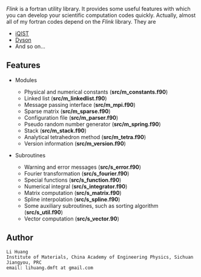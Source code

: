 *Flink* is a fortran utility library. It provides some useful features with which you can develop your scientific computation codes quickly. Actually, almost all of my fortran codes depend on the *Flink* library. They are

* [iQIST](https://github.com/huangli712/iqist)
* [Dyson](https://github.com/huangli712/dyson)
* And so on...

## Features

* Modules
    * Physical and numerical constants (**src/m\_constants.f90**)
    * Linked list (**src/m\_linkedlist.f90**)
    * Message passing interface (**src/m\_mpi.f90**)
    * Sparse matrix (**src/m\_sparse.f90**)
    * Configuration file (**src/m\_parser.f90**)
    * Pseudo random number generator (**src/m\_spring.f90**)
    * Stack (**src/m\_stack.f90**)
    * Analytical tetrahedron method (**src/m\_tetra.f90**)
    * Version information (**src/m\_version.f90**)

* Subroutines
    * Warning and error messages (**src/s\_error.f90**)
    * Fourier transformation (**src/s\_fourier.f90**)
    * Special functions (**src/s\_function.f90**)
    * Numerical integral (**src/s\_integrator.f90**)
    * Matrix computation (**src/s\_matrix.f90**)
    * Spline interpolation (**src/s\_spline.f90**)
    * Some auxiliary subroutines, such as sorting algorithm (**src/s\_util.f90**)
    * Vector computation (**src/s\_vector.90**)

## Author

```text
Li Huang
Institute of Materials, China Academy of Engineering Physics, Sichuan Jiangyou, PRC
email: lihuang.dmft at gmail.com
```
